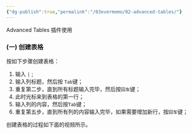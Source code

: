 ```yaml
---
{"dg-publish":true,"permalink":"/03evermemo/02-advanced-tables/"}
---
```



Advanced Tables 插件使用

### (一) 创建表格

按如下步骤创建表格：

1.  输入 `|` ;
2.  输入列标题，然后按 `Tab`键；
3.  重复第二步，直到所有标题输入完毕，然后按`回车`键；
4.  此时光标来到表格的第一行；
5.  输入列的内容，然后按`Tab`键；
6.  重复第五步，直到所有列的内容输入完毕，如果需要增加新行，按`回车`键；

创建表格的过程如下面的视频所示。
